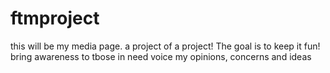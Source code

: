 # ftmproject
this will be my media page. a project of a project!
The goal is to keep it fun!
bring awareness to tbose in need
voice my opinions, concerns and ideas
